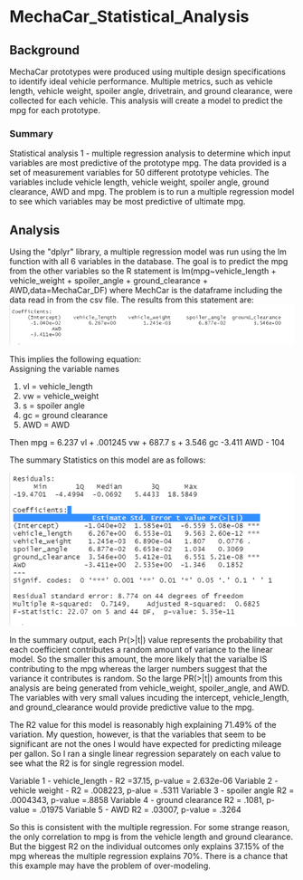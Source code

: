 # MechaCar_Statistical_Analysis
## Background  
MechaCar prototypes were produced using multiple design specifications to identify ideal vehicle performance. Multiple metrics, such as vehicle length, vehicle weight, spoiler angle, drivetrain, and ground clearance, were collected for each vehicle. This analysis will create a model to predict the mpg for each prototype.  
### Summary  
Statistical analysis 1 - multiple regression analysis to determine which input variables are most predictive of the prototype mpg. The data provided is a set of measurement variables for 50 different prototype vehicles. The variables include vehicle length, vehicle weight, spoiler angle, ground clearance, AWD and mpg.  The problem is to run a multiple regression model to see which variables may be most predictive of ultimate mpg.  
 
## Analysis
Using the "dplyr" library, a multiple regression model was run using the lm function with all 6 variables in the database.  The goal is to predict the mpg from the other variables so the R statement is lm(mpg~vehicle_length + vehicle_weight + spoiler_angle + ground_clearance + AWD,data=MechaCar_DF) where MechCar is the dataframe including the data read in from the csv file.   The results from this statement are:  
![](https://github.com/xactuary/MechaCar_Statistical_Analysis/blob/main/lmOutput1.PNG)

This implies the following equation:  
Assigning the variable names  
1.  vl = vehicle_length
2.  vw = vehicle_weight
3.  s = spoiler angle
4.  gc = ground clearance
5.  AWD = AWD

Then mpg = 6.237 vl + .001245 vw + 687.7 s + 3.546 gc -3.411 AWD - 104

The summary Statistics on this model are as follows:  

![](https://github.com/xactuary/MechaCar_Statistical_Analysis/blob/main/lmSummaryOutput1.PNG)

In the summary output, each Pr(>|t|) value represents the probability that each coefficient contributes a random amount of variance to the linear model. So the smaller this amount, the more likely that the varialbe IS contributing to the mpg whereas the larger numbers suggest that the variance it contributes is random.  So the large PR(>|t|) amounts from this analysis are being generated from vehicle_weight, spoiler_angle, and AWD.  The variables with very small values incuding the intercept, vehicle_length, and ground_clearance would provide predictive value to the mpg. 


  The R2 value for this model is reasonably high explaining 71.49% of the variation.  My question, however, is that the variables that seem to be significant are not the ones I would have expected for predicting mileage per gallon.  So I ran a single linear regression separately on each value to see what the R2 is for single regression model.
  
Variable 1 - vehicle_length  - R2 =37.15,  p-value = 2.632e-06
Variable 2 - vehicle weight - R2 = .008223,  p-alue = .5311
Variable 3 - spoiler angle  R2  = .0004343, p-value =.8858
Variable 4 - ground clearance R2 = .1081, p-value = .01975
Variable 5 - AWD R2 = .03007, p-value = .3264

So this is consistent with the multiple regression.  For some strange reason, the only correlation to mpg is from the vehicle length and ground clearance.  But the biggest R2 on the individual outcomes only explains 37.15% of the mpg whereas the multiple regression explains 70%.  There is a chance that this example may have the problem of over-modeling.  
  
  
  
